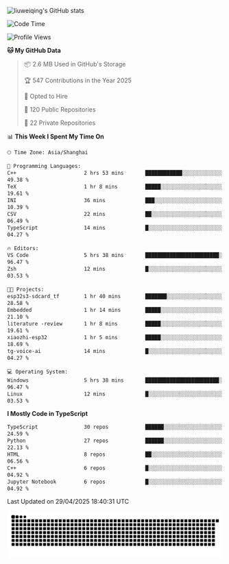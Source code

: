 ![liuweiqing's GitHub stats](https://github-readme-stats.vercel.app/api?username=14790897&show_icons=true&locale=cn&include_all_commits=true&count_private=true)

<!--START_SECTION:waka-->
![Code Time](http://img.shields.io/badge/Code%20Time-2%2C128%20hrs%2032%20mins-blue)

![Profile Views](http://img.shields.io/badge/Profile%20Views-3-blue)

**🐱 My GitHub Data** 

> 📦 2.6 MB Used in GitHub's Storage 
 > 
> 🏆 547 Contributions in the Year 2025
 > 
> 💼 Opted to Hire
 > 
> 📜 120 Public Repositories 
 > 
> 🔑 22 Private Repositories 
 > 
📊 **This Week I Spent My Time On** 

```text
🕑︎ Time Zone: Asia/Shanghai

💬 Programming Languages: 
C++                      2 hrs 53 mins       ████████████░░░░░░░░░░░░░   49.38 % 
TeX                      1 hr 8 mins         █████░░░░░░░░░░░░░░░░░░░░   19.61 % 
INI                      36 mins             ███░░░░░░░░░░░░░░░░░░░░░░   10.39 % 
CSV                      22 mins             ██░░░░░░░░░░░░░░░░░░░░░░░   06.49 % 
TypeScript               14 mins             █░░░░░░░░░░░░░░░░░░░░░░░░   04.27 % 

🔥 Editors: 
VS Code                  5 hrs 38 mins       ████████████████████████░   96.47 % 
Zsh                      12 mins             █░░░░░░░░░░░░░░░░░░░░░░░░   03.53 % 

🐱‍💻 Projects: 
esp32s3-sdcard_tf        1 hr 40 mins        ███████░░░░░░░░░░░░░░░░░░   28.58 % 
Embedded                 1 hr 14 mins        █████░░░░░░░░░░░░░░░░░░░░   21.10 % 
literature -review       1 hr 8 mins         █████░░░░░░░░░░░░░░░░░░░░   19.61 % 
xiaozhi-esp32            1 hr 5 mins         █████░░░░░░░░░░░░░░░░░░░░   18.69 % 
tg-voice-ai              14 mins             █░░░░░░░░░░░░░░░░░░░░░░░░   04.27 % 

💻 Operating System: 
Windows                  5 hrs 38 mins       ████████████████████████░   96.47 % 
Linux                    12 mins             █░░░░░░░░░░░░░░░░░░░░░░░░   03.53 % 
```

**I Mostly Code in TypeScript** 

```text
TypeScript               30 repos            ██████░░░░░░░░░░░░░░░░░░░   24.59 % 
Python                   27 repos            ██████░░░░░░░░░░░░░░░░░░░   22.13 % 
HTML                     8 repos             ██░░░░░░░░░░░░░░░░░░░░░░░   06.56 % 
C++                      6 repos             █░░░░░░░░░░░░░░░░░░░░░░░░   04.92 % 
Jupyter Notebook         6 repos             █░░░░░░░░░░░░░░░░░░░░░░░░   04.92 % 
```




 Last Updated on 29/04/2025 18:40:31 UTC
<!--END_SECTION:waka-->

<picture>
  <source media="(prefers-color-scheme: dark)" srcset="https://raw.githubusercontent.com/14790897/14790897/output/github-contribution-grid-snake-dark.svg" />
  <source media="(prefers-color-scheme: light)" srcset="https://raw.githubusercontent.com/14790897/14790897/output/github-contribution-grid-snake.svg" />
  <img alt="github-snake" src="https://raw.githubusercontent.com/14790897/14790897/output/github-contribution-grid-snake.svg" />
</picture>
